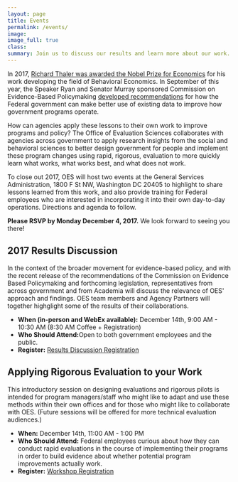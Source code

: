 ```yaml
---
layout: page
title: Events
permalink: /events/
image:
image_full: true
class:
summary: Join us to discuss our results and learn more about our work. 
---
```

In 2017, <a href="https://www.nobelprize.org/nobel_prizes/economic-sciences/laureates/2017/press.html">Richard Thaler was awarded the Nobel Prize for Economics</a> for his work developing the field of Behavioral Economics. In September of this year, the Speaker Ryan and Senator Murray sponsored Commission on Evidence-Based Policymaking <a href="https://www.cep.gov/cep-final-report.html">developed recommendations</a> for how the Federal government can make better use of existing data to improve how government programs operate. 

How can agencies apply these lessons to their own work to improve programs and policy? The Office of Evaluation Sciences collaborates with agencies across government to apply research insights from the social and behavioral sciences to better design government for people and implement these program changes using rapid, rigorous, evaluation to more quickly learn what works, what works best, and what does not work. 

To close out 2017, OES will host two events at the General Services Administration, 1800 F St NW, Washington DC 20405 to highlight to share lessons learned from this work, and also provide training for Federal employees who are interested in incorporating it into their own day-to-day operations. Directions and agenda to follow. 

<b>Please RSVP by Monday December 4, 2017.</b>  We look forward to seeing you there!

## 2017 Results Discussion 

In the context of the broader movement for evidence-based policy, and with the recent release of the recommendations of the Commission on Evidence Based Policymaking and forthcoming legislation, representatives from across government and from Academia will discuss the relevance of OES' approach and findings. OES team members and Agency Partners will together highglight some of the results of their collaborations. 
- <b>When (in-person and WebEx available):</b> December 14th, 9:00 AM - 10:30 AM (8:30 AM Coffee + Registration)
- <b>Who Should Attend:</b>Open to both government employees and the public.  
- <b>Register:</b> <a href="https://docs.google.com/forms/d/e/1FAIpQLSdS9_MD-Yzl8t_6VWWqQlDAou4dITJxU7TZPJ65nNtNNCFy2Q/viewform?usp=sf_link">Results Discussion Registration</a>

## Applying Rigorous Evaluation to your Work

This introductory session on designing evaluations and rigorous pilots is intended for program managers/staff who might like to adapt and use these methods within their own offices and for those who might like to collaborate with OES. (Future sessions will be offered for more technical evaluation audiences.)
- <b>When:</b> December 14th, 11:00 AM - 1:00 PM
- <b>Who Should Attend:</b> Federal employees curious about how they can conduct rapid evaluations in the course of implementing their programs in order to build evidence about whether potential program improvements actually work.
- <b>Register:</b> <a href="https://docs.google.com/forms/d/e/1FAIpQLSeltf1bl5UGYukUgixzwbTy49CPuqT9_aubQr23FAhxXuyqcQ/viewform?usp=sf_link">Workshop Registration</a>
